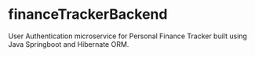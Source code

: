 # financeTrackerBackend
 User Authentication microservice for Personal Finance Tracker built using Java Springboot and Hibernate ORM. 
